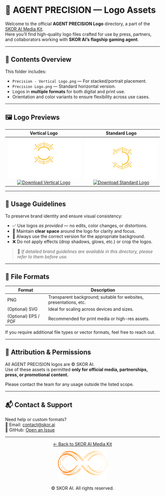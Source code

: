 # 🎯 AGENT PRECISION — Logo Assets

Welcome to the official **AGENT PRECISION Logo** directory, a part of the [SKOR AI Media Kit](https://github.com/TheSkorAI/SKOR-AI).  
Here you’ll find high-quality logo files crafted for use by press, partners, and collaborators working with **SKOR AI’s flagship gaming agent**.

---

## 📂 Contents Overview

This folder includes:

- `Precision - Vertical Logo.png` — For stacked/portrait placement.
- `Precision Logo.png` — Standard horizontal version.
- Logos in **multiple formats** for both digital and print use.
- Orientation and color variants to ensure flexibility across use cases.

---

## 🖼️ Logo Previews

<div align="center">

| Vertical Logo | Standard Logo |
|:-------------:|:-------------:|
| <img src="https://github.com/TheSkorAI/SKOR-AI/blob/main/SKOR%20AI%20AGENT%20MEDIA%20KIT/AGNET%20PRECISION%20LOGO/Precision%20-%20Vetical%20Logo.png?raw=true" alt="Vertical Logo" width="320"><br><a href="https://github.com/TheSkorAI/SKOR-AI/blob/main/SKOR%20AI%20AGENT%20MEDIA%20KIT/AGNET%20PRECISION%20LOGO/Precision%20-%20Vetical%20Logo.png?raw=true"><img src="https://img.shields.io/badge/Download-Vertical%20Logo-007BFF?style=for-the-badge&logo=download" alt="Download Vertical Logo"></a> | <img src="./Precision%20Logo.png" alt="Standard Logo" width="320"><br><a href="./Precision%20Logo.png"><img src="https://img.shields.io/badge/Download-Standard%20Logo-007BFF?style=for-the-badge&logo=download" alt="Download Standard Logo"></a> |

</div>

---

## 📐 Usage Guidelines

To preserve brand identity and ensure visual consistency:

- ✅ Use logos *as provided* — no edits, color changes, or distortions.
- 🔲 Maintain **clear space** around the logo for clarity and focus.
- 🧩 Always use the correct version for the appropriate background.
- ❌ Do not apply effects (drop shadows, glows, etc.) or crop the logos.

> 📘 *If detailed brand guidelines are available in this directory, please refer to them before use.*

---

## 📁 File Formats

| Format | Description |
|--------|-------------|
| PNG | Transparent background; suitable for websites, presentations, etc. |
| (Optional) SVG | Ideal for scaling across devices and sizes. |
| (Optional) EPS / PDF | Recommended for print media or high-res assets. |

If you require additional file types or vector formats, feel free to reach out.

---

## 💼 Attribution & Permissions

All AGENT PRECISION logos are © SKOR AI.  
Use of these assets is permitted **only for official media, partnerships, press, or promotional content.**

Please contact the team for any usage outside the listed scope.

---

## 📬 Contact & Support

Need help or custom formats?  
📧 Email: [contact@skor.ai](mailto:contact@skor.ai)  
💬 GitHub: [Open an Issue](https://github.com/TheSkorAI/SKOR-AI/issues)

---

<p align="center">
  <a href="https://github.com/TheSkorAI/SKOR-AI">
    ← Back to SKOR AI Media Kit
  </a>
</p>

<p align="center">
  <img src="./SKOR%20AI%20Agents%20Logo%20(Primary).png" alt="SKOR AI Logo" width="160" />
</p>

<p align="center">
  © SKOR AI. All rights reserved.
</p>
